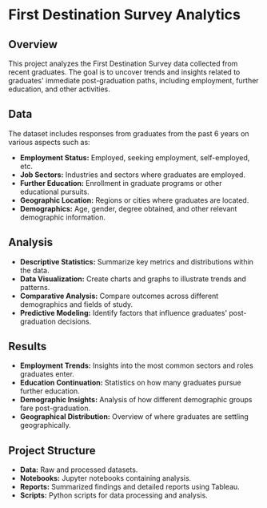 # First Destination Survey Analytics

## Overview
This project analyzes the First Destination Survey data collected from recent graduates. The goal is to uncover trends and insights related to graduates' immediate post-graduation paths, including employment, further education, and other activities.

## Data
The dataset includes responses from graduates from the past 6 years on various aspects such as:
- **Employment Status:** Employed, seeking employment, self-employed, etc.
- **Job Sectors:** Industries and sectors where graduates are employed.
- **Further Education:** Enrollment in graduate programs or other educational pursuits.
- **Geographic Location:** Regions or cities where graduates are located.
- **Demographics:** Age, gender, degree obtained, and other relevant demographic information.

## Analysis
- **Descriptive Statistics:** Summarize key metrics and distributions within the data.
- **Data Visualization:** Create charts and graphs to illustrate trends and patterns.
- **Comparative Analysis:** Compare outcomes across different demographics and fields of study.
- **Predictive Modeling:** Identify factors that influence graduates' post-graduation decisions.

## Results
- **Employment Trends:** Insights into the most common sectors and roles graduates enter.
- **Education Continuation:** Statistics on how many graduates pursue further education.
- **Demographic Insights:** Analysis of how different demographic groups fare post-graduation.
- **Geographical Distribution:** Overview of where graduates are settling geographically.

## Project Structure
- **Data:** Raw and processed datasets.
- **Notebooks:** Jupyter notebooks containing analysis.
- **Reports:** Summarized findings and detailed reports using Tableau.
- **Scripts:** Python scripts for data processing and analysis.